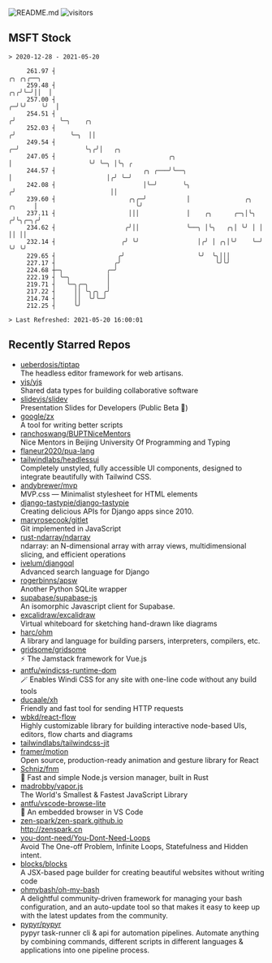 ![README.md](https://github.com/Gerhut/Gerhut/workflows/README.md/badge.svg)
![visitors](https://visitors.vercel.app/Gerhut/Gerhut?token=8cf69d1f6813d272ef062726b6070c9be4ff72038cfe5a7ded7384a8da65d866)

## MSFT Stock

```
> 2020-12-28 - 2021-05-20

     261.97 ┤                                                                          ╭╮ ╭╮╭──╮                 
     259.48 ┤                                                                       ╭╮╭╯╰─╯││  │                 
     257.00 ┤                                                                     ╭─╯╰╯    ╰╯  │                 
     254.51 ┤                                                                    ╭╯            ╰─╮    ╭╮         
     252.03 ┤                                                                   ╭╯               ╰─╮  ││         
     249.54 ┤                                                                 ╭─╯                  ╰╮╭╯│   ╭╮    
     247.05 ┤                               ╭╮                                │                     ╰╯ ╰─╮ │╰╮ ╭ 
     244.57 ┤                        ╭╮ ╭───╯╰──╮                             │                          │╭╯ ╰─╯ 
     242.08 ┤                        │╰─╯       ╰╮                           ╭╯                          ││      
     239.60 ┤                    ╭╮╭─╯           │               ╭╮   ╭╮     │                           ╰╯      
     237.11 ┤                    │││             │    ╭╮      ╭─╮│╰╮ ╭╯╰╮╭─╮╭╯                                   
     234.62 ┤                   ╭╯││             ╰──╮ │╰╮   ╭╮│ ╰╯ │ │  ││ ││                                    
     232.14 ┤                  ╭╯ ╰╯                │╭╯ │ ╭╮│╰╯    ╰─╯  ╰╯ ╰╯                                    
     229.65 ┤                 ╭╯                    ╰╯  ╰╮│││                                                    
     227.17 ┤                ╭╯                          ╰╯╰╯                                                    
     224.68 ┼─╮            ╭─╯                                                                                   
     222.19 ┤ ╰─╮          │                                                                                     
     219.71 ┤   ╰─╮╭─╮     │                                                                                     
     217.22 ┤     ││ ╰╮╭╮ ╭╯                                                                                     
     214.74 ┤     ││  ╰╯╰─╯                                                                                      
     212.25 ┤     ╰╯                                                                                             

> Last Refreshed: 2021-05-20 16:00:01
```

## Recently Starred Repos

- [ueberdosis/tiptap](https://github.com/ueberdosis/tiptap)  
  The headless editor framework for web artisans.
- [yjs/yjs](https://github.com/yjs/yjs)  
  Shared data types for building collaborative software
- [slidevjs/slidev](https://github.com/slidevjs/slidev)  
  Presentation Slides for Developers (Public Beta 🎉)
- [google/zx](https://github.com/google/zx)  
  A tool for writing better scripts
- [ranchoswang/BUPTNiceMentors](https://github.com/ranchoswang/BUPTNiceMentors)  
  Nice Mentors in Beijing University Of Programming and Typing 
- [flaneur2020/pua-lang](https://github.com/flaneur2020/pua-lang)  
- [tailwindlabs/headlessui](https://github.com/tailwindlabs/headlessui)  
  Completely unstyled, fully accessible UI components, designed to integrate beautifully with Tailwind CSS.
- [andybrewer/mvp](https://github.com/andybrewer/mvp)  
  MVP.css — Minimalist stylesheet for HTML elements
- [django-tastypie/django-tastypie](https://github.com/django-tastypie/django-tastypie)  
  Creating delicious APIs for Django apps since 2010.
- [maryrosecook/gitlet](https://github.com/maryrosecook/gitlet)  
  Git implemented in JavaScript
- [rust-ndarray/ndarray](https://github.com/rust-ndarray/ndarray)  
  ndarray: an N-dimensional array with array views, multidimensional slicing, and efficient operations
- [ivelum/djangoql](https://github.com/ivelum/djangoql)  
  Advanced search language for Django
- [rogerbinns/apsw](https://github.com/rogerbinns/apsw)  
  Another Python SQLite wrapper
- [supabase/supabase-js](https://github.com/supabase/supabase-js)  
  An isomorphic Javascript client for Supabase.
- [excalidraw/excalidraw](https://github.com/excalidraw/excalidraw)  
  Virtual whiteboard for sketching hand-drawn like diagrams
- [harc/ohm](https://github.com/harc/ohm)  
  A library and language for building parsers, interpreters, compilers, etc.
- [gridsome/gridsome](https://github.com/gridsome/gridsome)  
  ⚡️ The Jamstack framework for Vue.js
- [antfu/windicss-runtime-dom](https://github.com/antfu/windicss-runtime-dom)  
  🪄 Enables Windi CSS for any site with one-line code without any build tools 
- [ducaale/xh](https://github.com/ducaale/xh)  
  Friendly and fast tool for sending HTTP requests
- [wbkd/react-flow](https://github.com/wbkd/react-flow)  
  Highly customizable library for building interactive node-based UIs, editors, flow charts and diagrams 
- [tailwindlabs/tailwindcss-jit](https://github.com/tailwindlabs/tailwindcss-jit)  
- [framer/motion](https://github.com/framer/motion)  
  Open source, production-ready animation and gesture library for React
- [Schniz/fnm](https://github.com/Schniz/fnm)  
  🚀 Fast and simple Node.js version manager, built in Rust
- [madrobby/vapor.js](https://github.com/madrobby/vapor.js)  
  The World's Smallest & Fastest JavaScript Library
- [antfu/vscode-browse-lite](https://github.com/antfu/vscode-browse-lite)  
  🚀 An embedded browser in VS Code
- [zen-spark/zen-spark.github.io](https://github.com/zen-spark/zen-spark.github.io)  
  http://zenspark.cn
- [you-dont-need/You-Dont-Need-Loops](https://github.com/you-dont-need/You-Dont-Need-Loops)  
  Avoid The One-off Problem, Infinite Loops, Statefulness and Hidden intent.
- [blocks/blocks](https://github.com/blocks/blocks)  
  A JSX-based page builder for creating beautiful websites without writing code
- [ohmybash/oh-my-bash](https://github.com/ohmybash/oh-my-bash)  
  A delightful community-driven framework for managing your bash configuration, and an auto-update tool so that makes it easy to keep up with the latest updates from the community.
- [pypyr/pypyr](https://github.com/pypyr/pypyr)  
  pypyr task-runner cli & api for automation pipelines. Automate anything by combining commands, different scripts in different languages & applications into one pipeline process.
